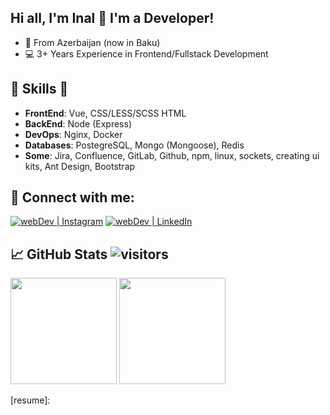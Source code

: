 ## Hi all, I'm Inal 👋 I'm a Developer!

- 📍 From Azerbaijan (now in Baku)
- 💻 3+ Years Experience in Frontend/Fullstack Development

## 🎉 Skills 🎉

- **FrontEnd**: Vue, CSS/LESS/SCSS HTML
- **BackEnd**: Node (Express)
- **DevOps**: Nginx, Docker
- **Databases**: PostegreSQL, Mongo (Mongoose), Redis
- **Some**: Jira, Confluence, GitLab, Github, npm, linux, sockets, creating ui kits, Ant Design, Bootstrap

## 🤝 Connect with me:

[<img alt="webDev | Instagram" src="https://img.shields.io/badge/instagram-E4405F.svg?&style=for-the-badge&logo=instagram&logoColor=white" />][instagram]
[<img alt="webDev | LinkedIn" src="https://img.shields.io/badge/linkedin-0077B5.svg?&style=for-the-badge&logo=linkedin&logoColor=white" />][linkedin]

## 📈 GitHub Stats ![visitors](https://visitor-badge.glitch.me/badge?page_id=inal7xan)

<div align="left">
  <img height="170em" src="https://github-readme-stats.vercel.app/api?username=inal7xan&layout=compact&show_icons=true&theme=white&icon_color=2a84ea&hide_border=true&bg_color=00000000&text_color=2a84ea" />
  <img height="170em" src="https://github-readme-stats.vercel.app/api/top-langs/?username=inal7xan&layout=compact&theme=white&icon_color=2a84ea&hide_border=true&bg_color=00000000&text_color=2a84ea" />
</div>

[instagram]: https://www.instagram.com/inal7xan/
[linkedin]: https://www.linkedin.com/in/inal-kara-1844ba268/
[resume]: 
